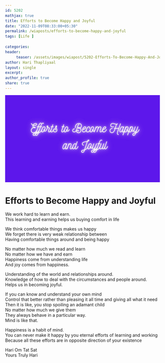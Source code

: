 ```yaml
--- 
id: 5202
mathjax: true  
title: Efforts to Become Happy and Joyful
date: "2022-11-09T08:33:00+05:30"
permalink: /wiaposts/efforts-to-become-happy-and-joyful
tags: [Life ]    

categories: 
header:
     teaser: /assets/images/wiapost/5202-Efforts-To-Become-Happy-And-Joyful.jpg
author: Hari Thapliyaal 
layout: single
excerpt:  
author_profile: true 
share: true 
---
```


![Efforts to Become Happy and Joyful](/assets/images/wiapost/5202-Efforts-To-Become-Happy-And-Joyful.jpg)         
    
# Efforts to Become Happy and Joyful    
      
We work hard to learn and earn.     
This learning and earning helps us buying comfort in life     
     
We think comfortable things makes us happy     
We forget there is very weak relationship between     
Having comfortable things around and being happy     
     
No matter how much we read and learn     
No matter how we have and earn     
Happiness come from understanding life     
And joy comes from happiness.     
     
Understanding of the world and relationships around.     
Knowledge of how to deal with the circumstances and people around.     
Helps us in becoming joyful.     
     
If you can know and understand your own mind     
Control that better rather than pleasing it all time and giving all what it need     
Then it is like, you stop spoiling an adamant child     
No matter how much we give them     
They always behave in a particular way.     
Mind is like that.     
     
Happiness is a habit of mind.     
You can never make it happy by you eternal efforts of learning and working     
Because all these efforts are in opposite direction of your existence     
     
Hari Om Tat Sat     
Yours Truly Hari     
